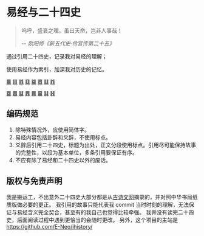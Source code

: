 # 易经与二十四史
> 呜呼，盛衰之理，虽曰天命，岂非人事哉！
>
> -- <cite>欧阳修《新五代史·伶官传第二十五》</cite>

通过引用二十四史，记录我对易经的理解；

使用易经作为索引，加深我对历史的记忆。

[䷀](01乾.md) [䷁](02坤.md) [䷂](03屯.md) [䷃](04蒙.md) [䷄](05需.md) [䷅](06讼.md) [䷆](07师.md) [䷇](08比.md)

[䷈](09小畜.md) [䷉](10履.md) [䷊](11泰.md) [䷋](12否.md) [䷌](13同人.md) [䷍](14大有.md) [䷎](15谦.md) [䷏](16豫.md)

## 编码规范
1. 除特殊情况外，应使用简体字。
1. 易经内容包括卦辞和爻辞，不使用标点。
1. 爻辞后引用二十四史，标题为出处，正文分段使用标点。引用尽可能保持故事的完整性，以段为基本单位，多条引用要保证有序。
1. 不应有除了易经和二十四史以外的废话。

## 版权与免责声明
我是搬运工，不出意外二十四史大部分都是从[古诗文网](https://www.gushiwen.org/)摘录的，并对照中华书局纸质版做必要的更正。
我引用的故事只能代表我 commit 当时时刻的理解，无法保证与易经含义完全契合，甚至有的我自己也觉得比较牵强。
我并没有读完二十四史，后面阅读过程中遇到更恰当的会随时更改。
另外，这个项目的主站是 https://github.com/E-Neo/ihistory/
